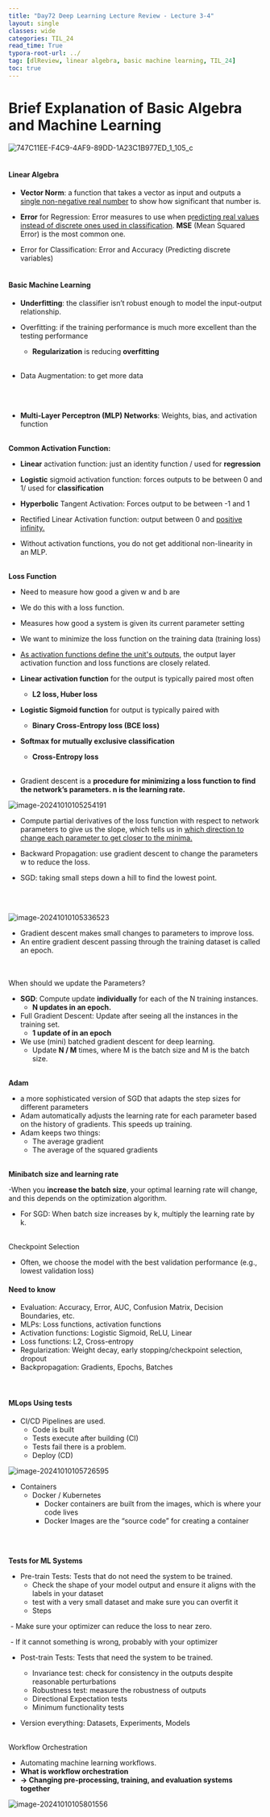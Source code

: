 ```yaml
---
title: "Day72 Deep Learning Lecture Review - Lecture 3-4"
layout: single
classes: wide
categories: TIL_24
read_time: True
typora-root-url: ../
tag: [dlReview, linear algebra, basic machine learning, TIL_24]
toc: true 
---
```


# Brief Explanation of Basic Algebra and Machine Learning

![747C11EE-F4C9-4AF9-89DD-1A23C1B977ED_1_105_c](/images/2024-09-10-TIL24_Day72_DL/747C11EE-F4C9-4AF9-89DD-1A23C1B977ED_1_105_c.jpeg)<br><br>

#### Linear Algebra

- **Vector Norm**: a function that takes a vector as input and outputs a <u>single non-negative real number</u> to show how significant that number is.

- **Error** for Regression: Error measures to use when p<u>redicting real values instead of discrete ones used in classification</u>. **MSE** (Mean Squared Error) is the most common one.

- Error for Classification: Error and Accuracy (Predicting discrete variables) <br><br>



#### Basic Machine Learning

- **Underfitting**: the classifier isn’t robust enough to model the input-output relationship. 

- Overfitting: if the training performance is much more excellent than the testing performance
  - **Regularization** is reducing **overfitting**<br><br>

- Data Augmentation: to get more data

<br><br>

- **Multi-Layer Perceptron (MLP) Networks**: Weights, bias, and activation function<br><br>



**Common Activation Function:**

- **Linear** activation function: just an identity function / used for **regression**

- **Logistic** sigmoid activation function: forces outputs to be between 0 and 1/ used for **classification**

- **Hyperbolic** Tangent Activation: Forces output to be between -1 and 1

- Rectified Linear Activation function: output between 0 and <u>positive infinity.</u>

- Without activation functions, you do not get additional non-linearity in an MLP.<br><br>



**Loss Function**

- Need to measure how good a given w and b are
- We do this with a loss function.
- Measures how good a system is given its current parameter setting
- We want to minimize the loss function on the training data (training loss)
- <u>As activation functions define the unit's outputs</u>, the output layer activation function and loss functions are closely related.
- **Linear activation function** for the output is typically paired most often
  - **L2 loss, Huber loss**
- **Logistic Sigmoid function** for output is typically paired with 
  - **Binary Cross-Entropy loss (BCE loss)**
- **Softmax for mutually exclusive classification**
  - **Cross-Entropy loss**<Br><br>







- Gradient descent is a **procedure for minimizing a loss function to find the network’s parameters. n is the learning rate.** 

![image-20241010105254191](/images/2024-09-10-TIL24_Day72_DL/image-20241010105254191.png)

- Compute partial derivatives of the loss function with respect to network parameters to give us the slope, which tells us in <u>which direction to change each parameter to get closer to the minima.</u>

- Backward Propagation: use gradient descent to change the parameters w to reduce the loss.

- SGD: taking small steps down a hill to find the lowest point.

  <br><Br>

![image-20241010105336523](/images/2024-09-10-TIL24_Day72_DL/image-20241010105336523.png)

- Gradient descent makes small changes to parameters to improve loss.
- An entire gradient descent passing through the training dataset is called an epoch.<br><Br><br>

When should we update the Parameters?

- **SGD**: Compute update **individually** for each of the N training instances. 
  - **N updates in an epoch.**
- Full Gradient Descent: Update after seeing all the instances in the training set. 
  - **1 update of in an epoch**
- We use (mini) batched gradient descent for deep learning.
  - Update **N / M** times, where M is the batch size and M is the batch size.<Br><br>

**Adam**

- a more sophisticated version of SGD that adapts the step sizes for different parameters
- Adam automatically adjusts the learning rate for each parameter based on the history of gradients. This speeds up training. 
- Adam keeps two things:
  - The average gradient
  - The average of the squared gradients<br><br>



**Minibatch size and learning rate**

-When you **increase the batch size**, your optimal learning rate will change, and this depends on the optimization algorithm.

- For SGD: When batch size increases by k, multiply the learning rate by k. <br><Br>



Checkpoint Selection

- Often, we choose the model with the best validation performance (e.g., lowest validation loss)



#### **Need to know**

- Evaluation: Accuracy, Error, AUC, Confusion Matrix, Decision Boundaries, etc.
- MLPs: Loss functions, activation functions
- Activation functions: Logistic Sigmoid, ReLU, Linear
- Loss functions: L2, Cross-entropy
- Regularization: Weight decay, early stopping/checkpoint selection, dropout
- Backpropagation: Gradients, Epochs, Batches<br><Br><br>





#### MLops Using tests

- CI/CD Pipelines are used. 
  - Code is built 
  - Tests execute after building (CI)
  - Tests fail there is a problem. 
  - Deploy (CD)

![image-20241010105726595](/images/2024-09-10-TIL24_Day72_DL/image-20241010105726595.png)

- Containers
  - Docker / Kubernetes
    - Docker containers are built from the images, which is where your code lives
    - Docker Images are the “source code” for creating a container

<br><Br>

**Tests for ML Systems**

- Pre-train Tests: Tests that do not need the system to be trained.
  - Check the shape of your model output and ensure it aligns with the labels in your dataset
  - test with a very small dataset and make sure you can overfit it
  - Steps

​		- Make sure your optimizer can reduce the loss to near zero. 

​		- If it cannot something is wrong, probably with your optimizer

- Post-train Tests: Tests that need the system to be trained.
  - Invariance test: check for consistency in the outputs despite reasonable perturbations
  - Robustness test: measure the robustness of outputs
  - Directional Expectation tests
  - Minimum functionality tests

- Version everything: Datasets, Experiments, Models<br><br>



Workflow Orchestration

-  Automating machine learning workflows.
- **What is workflow orchestration**
- **-> Changing pre-processing, training, and evaluation systems together**



![image-20241010105801556](/images/2024-09-10-TIL24_Day72_DL/image-20241010105801556.png)

